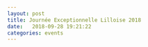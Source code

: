 ```yaml
---
layout: post
title: Journée Exceptionnelle Lilloise 2018
date:   2018-09-28 19:21:22
categories: events
---
```

